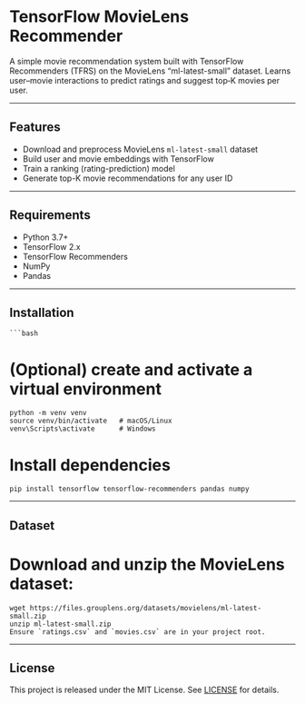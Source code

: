 # TensorFlow MovieLens Recommender

A simple movie recommendation system built with TensorFlow Recommenders (TFRS) on the MovieLens “ml-latest-small” dataset. Learns user–movie interactions to predict ratings and suggest top‐K movies per user.

---

## Features

- Download and preprocess MovieLens `ml-latest-small` dataset  
- Build user and movie embeddings with TensorFlow  
- Train a ranking (rating-prediction) model  
- Generate top-K movie recommendations for any user ID  

---

## Requirements

- Python 3.7+  
- TensorFlow 2.x  
- TensorFlow Recommenders  
- NumPy  
- Pandas  

---

## Installation
    ```bash
# (Optional) create and activate a virtual environment
    python -m venv venv
    source venv/bin/activate   # macOS/Linux
    venv\Scripts\activate      # Windows

# Install dependencies
    pip install tensorflow tensorflow-recommenders pandas numpy

---

## Dataset
# Download and unzip the MovieLens dataset:
    wget https://files.grouplens.org/datasets/movielens/ml-latest-small.zip
    unzip ml-latest-small.zip
    Ensure `ratings.csv` and `movies.csv` are in your project root.

---

## License

This project is released under the MIT License. See [LICENSE](LICENSE) for details.

